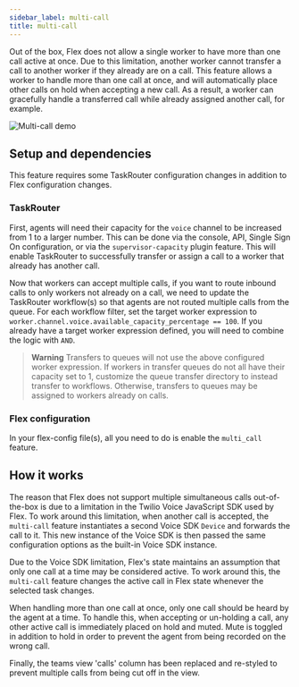 ```yaml
---
sidebar_label: multi-call
title: multi-call
---
```


Out of the box, Flex does not allow a single worker to have more than one call active at once. Due to this limitation, another worker cannot transfer a call to another worker if they already are on a call. This feature allows a worker to handle more than one call at once, and will automatically place other calls on hold when accepting a new call. As a result, a worker can gracefully handle a transferred call while already assigned another call, for example.

![Multi-call demo](/img/features/multi-call/multi-call.gif)

## Setup and dependencies

This feature requires some TaskRouter configuration changes in addition to Flex configuration changes.

### TaskRouter

First, agents will need their capacity for the `voice` channel to be increased from 1 to a larger number. This can be done via the console, API, Single Sign On configuration, or via the `supervisor-capacity` plugin feature. This will enable TaskRouter to successfully transfer or assign a call to a worker that already has another call.

Now that workers can accept multiple calls, if you want to route inbound calls to only workers not already on a call, we need to update the TaskRouter workflow(s) so that agents are not routed multiple calls from the queue. For each workflow filter, set the target worker expression to `worker.channel.voice.available_capacity_percentage == 100`. If you already have a target worker expression defined, you will need to combine the logic with `AND`.

> **Warning**
> Transfers to queues will not use the above configured worker expression. If workers in transfer queues do not all have their capacity set to 1, customize the queue transfer directory to instead transfer to workflows. Otherwise, transfers to queues may be assigned to workers already on calls.

### Flex configuration

In your flex-config file(s), all you need to do is enable the `multi_call` feature.

## How it works

The reason that Flex does not support multiple simultaneous calls out-of-the-box is due to a limitation in the Twilio Voice JavaScript SDK used by Flex. To work around this limitation, when another call is accepted, the `multi-call` feature instantiates a second Voice SDK `Device` and forwards the call to it. This new instance of the Voice SDK is then passed the same configuration options as the built-in Voice SDK instance.

Due to the Voice SDK limitation, Flex's state maintains an assumption that only one call at a time may be considered active. To work around this, the `multi-call` feature changes the active call in Flex state whenever the selected task changes.

When handling more than one call at once, only one call should be heard by the agent at a time. To handle this, when accepting or un-holding a call, any other active call is immediately placed on hold and muted. Mute is toggled in addition to hold in order to prevent the agent from being recorded on the wrong call.

Finally, the teams view 'calls' column has been replaced and re-styled to prevent multiple calls from being cut off in the view.
